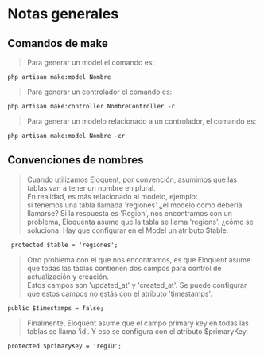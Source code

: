 # Notas generales

## Comandos de make

> Para generar un model el comando es:

    php artisan make:model Nombre   

> Para generar un controlador el comando es: 

    php artisan make:controller NombreController -r

> Para generar un modelo relacionado a un controlador, el comando es: 

    php artisan make:model Nombre -cr   
    
## Convenciones de nombres

> Cuando utilizamos Eloquent, por convención, asumimos que las tablas van a tener un nombre en plural.  
> En realidad, es más relacionado al modelo, ejemplo:   
> si tenemos una tabla llamada 'regiones' ¿el modelo como debería llamarse?
> Si la respuesta es 'Region', nos encontramos con un problema, Eloquenta asume que la tabla se llama 'regions'.
> ¿cómo se soluciona.  Hay que configurar en el Model un atributo $table:

     protected $table = 'regiones';

> Otro problema con el que nos encontramos, es que Eloquent asume que todas las tablas contienen dos campos para control de actualización y creación.  
> Estos campos son 'updated_at' y 'created_at'. 
> Se puede configurar que estos campos no estás con el atributo 'timestamps'.

    public $timestamps = false;    

> Finalmente, Eloquent asume que el campo primary key en todas las tablas se llama 'id'.
> Y eso se configura con el atributo $primaryKey.  

    protected $primaryKey = 'regID';


